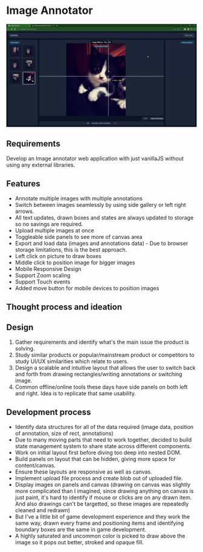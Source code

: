 # Image Annotator

![](https://github.com/lukewu92/ImageAnnotator/blob/main/preview.gif)

## Requirements
Develop an Image annotator web application with just vanillaJS without using any external libraries.

## Features
- Annotate multiple images with multiple annotations
- Switch between images seamlessly by using side gallery or left right arrows.
- All text updates, drawn boxes and states are always updated to storage so no savings are required.
- Upload multiple images at once
- Toggleable side panels to see more of canvas area
- Export and load data (images and annotations data) - Due to browser storage limitations, this is the best approach.
- Left click on picture to draw boxes
- Middle click to position image for bigger images
- Mobile Responsive Design
- Support Zoom scaling
- Support Touch events
- Added move button for mobile devices to position images

## Thought process and ideation

## Design
1. Gather requirements and identify what's the main issue the product is solving.
2. Study similar products or popular/mainstream product or competitors to study UI/UX similarities which relate to users.
3. Design a scalable and intuitive layout that allows the user to switch back and forth from drawing rectangles/writing annotations or switching image.
4. Common offline/online tools these days have side panels on both left and right. Idea is to replicate that same usability.


## Development process
- Identify data structures for all of the data required (image data, position of annotation, size of rect, annotations)
- Due to many moving parts that need to work together, decided to build state management system to share state across different components.
- Work on initial layout first before diving too deep into nested DOM.
- Build panels on layout that can be hidden, giving more space for content/canvas.
- Ensure these layouts are responsive as well as canvas.
- Implement upload file process and create blob out of uploaded file.
- Display images on panels and canvas (drawing on canvas was slightly more complicated than I imagined, since drawing anything on canvas is just paint, it's hard
  to identify if mouse or clicks are on any drawn item. And also drawings can't be targetted, so these images are repeatedly cleaned and redrawn)
- But I've a little bit of game development experience and they work the same way, drawn every frame and positioning items and identifying boundary boxes are
  the same in game development.
- A highly saturated and uncommon color is picked to draw above the image so it pops out better, stroked and opaque fill.
